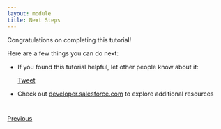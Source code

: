```yaml
---
layout: module
title: Next Steps
---
```


Congratulations on completing this tutorial!


Here are a few things you can do next:

- If you found this tutorial helpful, let other people know about it:

    <a href="https://twitter.com/share" class="twitter-share-button" data-size="large" data-url="http://dcarroll.github.io/connected-service-tutorial" data-text="Salesforce Connected Service Walkthrough">Tweet</a>
    <script>!function(d,s,id){var js,fjs=d.getElementsByTagName(s)[0],p=/^http:/.test(d.location)?'http':'https';if(!d.getElementById(id)){js=d.createElement(s);js.id=id;js.src=p+'://platform.twitter.com/widgets.js';fjs.parentNode.insertBefore(js,fjs);}}(document, 'script', 'twitter-wjs');</script>

- Check out [developer.salesforce.com](https://developer.salesforce.com) to explore additional resources


<div class="row" style="margin-top:40px;">
<div class="col-sm-12">
<a href="create-contactdetails-component.html" class="btn btn-default"><i class="glyphicon glyphicon-chevron-left"></i> Previous</a>
</div>
</div>
